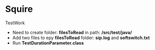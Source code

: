 # Squire
TestWork
- Need to create folder: **filesToRead** in path: **/src/test/java/**
- Add two files to еру **filesToRead** folder: **sip.log** and **softswitch.txt**
- Run **TestDurationParameter.class**
